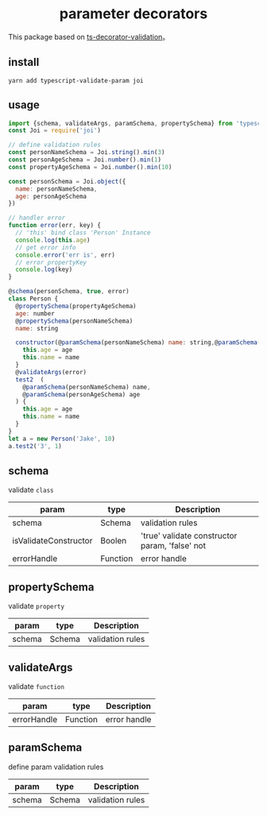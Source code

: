 <h1 align="center">parameter decorators</h1>

This package based on [ts-decorator-validation](https://github.com/kanian/ts-decorator-validation)。

## install 

```
yarn add typescript-validate-param joi
```

## usage

```js
import {schema, validateArgs, paramSchema, propertySchema} from 'typescript-validate-param'
const Joi = require('joi')

// define validation rules
const personNameSchema = Joi.string().min(3)
const personAgeSchema = Joi.number().min(1)
const propertyAgeSchema = Joi.number().min(10)

const personSchema = Joi.object({
  name: personNameSchema,
  age: personAgeSchema
})

// handler error
function error(err, key) {
  // 'this' bind class 'Person' Instance
  console.log(this.age)
  // get error info
  console.error('err is', err)
  // error propertyKey
  console.log(key)
}

@schema(personSchema, true, error)
class Person {
  @propertySchema(propertyAgeSchema)
  age: number
  @propertySchema(personNameSchema)
  name: string

  constructor(@paramSchema(personNameSchema) name: string,@paramSchema(personAgeSchema) age: number) {
    this.age = age
    this.name = name
  }  
  @validateArgs(error)
  test2  (
    @paramSchema(personNameSchema) name,
    @paramSchema(personAgeSchema) age
  ) {
    this.age = age
    this.name = name
  }
}
let a = new Person('Jake', 10)
a.test2('3', 1)
```

## schema

validate `class`

|  param |  type | Description |
| ------------ | ------------ | -------|
| schema | Schema | validation rules |
| isValidateConstructor | Boolen | 'true' validate constructor param, 'false' not | 
| errorHandle | Function | error handle |

## propertySchema

validate `property`

|  param |  type | Description |
| ------------ | ------------ | -------|
| schema | Schema | validation rules |

## validateArgs

validate `function`

|  param |  type | Description |
| ------------ | ------------ | -------|
| errorHandle | Function | error handle |

## paramSchema

define param validation rules

|  param |  type | Description |
| ------------ | ------------ | -------|
| schema | Schema | validation rules |
